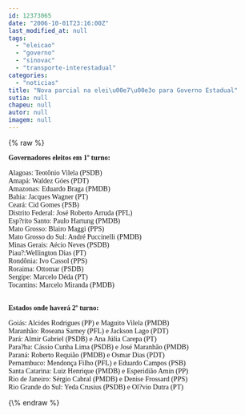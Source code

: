 ```yaml
---
id: 12373065
date: "2006-10-01T23:16:00Z"
last_modified_at: null
tags:
  - "eleicao"
  - "governo"
  - "sinovac"
  - "transporte-interestadual"
categories:
  - "noticias"
title: "Nova parcial na elei\u00e7\u00e3o para Governo Estadual"
sutia: null
chapeu: null
autor: null
imagem: null
---
```

{\% raw %}
<p><P><FONT face=Verdana><STRONG>Governadores eleitos em 1º turno:</STRONG></FONT></P></p>
<p><P><FONT face=Verdana>Alagoas: Teotônio Vilela (PSDB)<BR>Amapá: Waldez Góes (PDT)<BR>Amazonas: Eduardo Braga (PMDB) <BR>Bahia: Jacques Wagner (PT)<BR>Ceará: Cid Gomes (PSB)<BR>Distrito Federal: José Roberto Arruda (PFL) <BR>Esp?rito Santo: Paulo Hartung (PMDB) <BR>Mato Grosso: Blairo Maggi (PPS)<BR>Mato Grosso do Sul: André Puccinelli (PMDB) <BR>Minas Gerais: Aécio Neves (PSDB)<BR>Piau?:Wellington Dias (PT)<BR>Rondônia: Ivo Cassol (PPS)<BR>Roraima: Ottomar (PSDB) <BR>Sergipe: Marcelo Déda (PT) <BR>Tocantins: Marcelo Miranda (PMDB) <BR>&nbsp;</FONT></P></p>
<p><P><FONT face=Verdana><STRONG>Estados onde haverá 2º turno:</STRONG></FONT></P></p>
<p><P><FONT face=Verdana>Goiás: Alcides Rodrigues (PP) e Maguito Vilela (PMDB)<BR>Maranhão: Roseana Sarney (PFL) e Jackson Lago (PDT)<BR>Pará: Almir Gabriel (PSDB) e Ana Júlia Carepa (PT)<BR>Para?ba: Cássio Cunha Lima (PSDB) e José Maranhão (PMDB)<BR>Paraná: Roberto Requião (PMDB) e Osmar Dias (PDT)<BR>Pernambuco: Mendonça Filho (PFL) e Eduardo Campos (PSB)<BR>Santa Catarina: Luiz Henrique (PMDB) e Esperidião Amin (PP)<BR>Rio de Janeiro: Sérgio Cabral (PMDB) e Denise Frossard (PPS)<BR>Rio Grande do Sul: Yeda Crusius (PSDB) e Ol?vio Dutra (PT)</FONT></P> </p>
{\% endraw %}